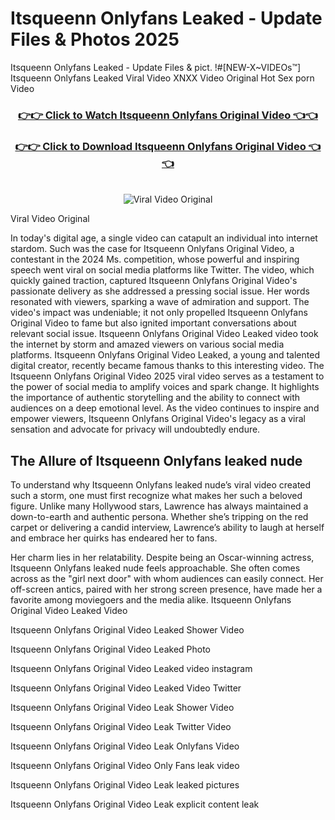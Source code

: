 # Itsqueenn Onlyfans Leaked - Update Files & Photos 2025

Itsqueenn Onlyfans Leaked - Update Files & pict. !#[NEW-X~VIDEOs™] Itsqueenn Onlyfans Leaked Viral Video XNXX Video Original Hot Sex porn Video
<br>
<div align="center">
<h3><a href="https://links2leaks.com?utm_source=itsqueenn&utm_medium=gitlong" rel="nofollow">👉👉 Click to Watch Itsqueenn Onlyfans Original Video 👈👈</a></h3>
<h3><a href="https://links2leaks.com?utm_source=itsqueenn&utm_medium=gitlong" rel="nofollow">👉👉 Click to Download Itsqueenn Onlyfans Original Video 👈👈</a></h3>
<br>
<a href="https://links2leaks.com?utm_source=itsqueenn&utm_medium=gitlong" rel="nofollow"><img src="https://i.ibb.co/Gkj2r4b/banner.png" alt="Viral Video Original" style="max-width: 100%; display: inline-block;" data-target="animated-image.originalImage"></a>
</div>

Viral Video Original

In today's digital age, a single video can catapult an individual into internet stardom. Such was the case for Itsqueenn Onlyfans Original Video, a contestant in the 2024 Ms. competition, whose powerful and inspiring speech went viral on social media platforms like Twitter.
The video, which quickly gained traction, captured Itsqueenn Onlyfans Original Video's passionate delivery as she addressed a pressing social issue. Her words resonated with viewers, sparking a wave of admiration and support. The video's impact was undeniable; it not only propelled Itsqueenn Onlyfans Original Video to fame but also ignited important conversations about relevant social issue.
Itsqueenn Onlyfans Original Video Leaked video took the internet by storm and amazed viewers on various social media platforms. Itsqueenn Onlyfans Original Video Leaked, a young and talented digital creator, recently became famous thanks to this interesting video.
The Itsqueenn Onlyfans Original Video 2025 viral video serves as a testament to the power of social media to amplify voices and spark change. It highlights the importance of authentic storytelling and the ability to connect with audiences on a deep emotional level. As the video continues to inspire and empower viewers, Itsqueenn Onlyfans Original Video's legacy as a viral sensation and advocate for privacy will undoubtedly endure.

<h2>The Allure of Itsqueenn Onlyfans leaked nude</h2>


To understand why Itsqueenn Onlyfans leaked nude’s viral video created such a storm, one must first recognize what makes her such a beloved figure. Unlike many Hollywood stars, Lawrence has always maintained a down-to-earth and authentic persona. Whether she’s tripping on the red carpet or delivering a candid interview, Lawrence’s ability to laugh at herself and embrace her quirks has endeared her to fans.

Her charm lies in her relatability. Despite being an Oscar-winning actress, Itsqueenn Onlyfans leaked nude feels approachable. She often comes across as the "girl next door" with whom audiences can easily connect. Her off-screen antics, paired with her strong screen presence, have made her a favorite among moviegoers and the media alike.
Itsqueenn Onlyfans Original Video Leaked Video

Itsqueenn Onlyfans Original Video Leaked Shower Video

Itsqueenn Onlyfans Original Video Leaked Photo

Itsqueenn Onlyfans Original Video Leaked video instagram

Itsqueenn Onlyfans Original Video Leaked Video Twitter

Itsqueenn Onlyfans Original Video Leak Shower Video

Itsqueenn Onlyfans Original Video Leak Twitter Video

Itsqueenn Onlyfans Original Video Leak Onlyfans Video

Itsqueenn Onlyfans Original Video Only Fans leak video

Itsqueenn Onlyfans Original Video Leak leaked pictures

Itsqueenn Onlyfans Original Video Leak explicit content leak